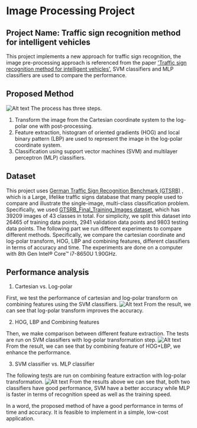 # Image Processing Project
## Project Name: Traffic sign recognition method for intelligent vehicles
This project implements a new approach for traffic sign recognition, the image pre-processing approach is referenced from the paper ['Traffic sign recognition method for intelligent vehicles'](https://www.researchgate.net/publication/328418844_Traffic_sign_recognition_method_for_intelligent_vehicles), SVM classifiers and MLP classifiers are used to compare the performance.
## Proposed Method
![Alt text](https://github.com/uditishah/Image-Processing-Project/blob/master/figures/1.PNG)
The process has three steps. 
1. Transform the image from the Cartesian coordinate system to the log-polar one with post-processing. 
2. Feature extraction, histogram of oriented gradients (HOG) and local binary pattern (LBP) are used to represent the image in the log-polar coordinate system. 
3. Classification using support vector machines (SVM) and multilayer perceptron (MLP) classifiers.

## Dataset
This project uses [German Traffic Sign Recognition Benchmark (GTSRB)](http://benchmark.ini.rub.de/?section=gtsrb&subsection=dataset#Overview) , which is a Large, lifelike traffic signs database that many people used to compare and illustrate the single-image, multi-class classification problem. Specifically, we used [GTSRB_Final_Training_Images dataset](http://benchmark.ini.rub.de/?section=gtsrb&subsection=dataset#Downloads), which has 39209 images of 43 classes in total. For simplicity, we split this dataset into 26465 of training data points, 2941 validation data points and 9803 testing data points.
The following part we run different experiments to compare different methods. Specifically, we compare the cartesian coordinate and log-polar transform, HOG, LBP and combining features, different classifiers in terms of accuracy and time. The experiments are done on a computer with 8th Gen Intel® Core™ i7-8650U 1.90GHz.

## Performance analysis
1.	Cartesian vs. Log-polar

First, we test the performance of cartesian and log-polar transform on combining features using the SVM classifiers.
![Alt text](https://github.com/uditishah/Image-Processing-Project/blob/master/figures/result1.PNG)
From the result, we can see that log-polar transform improves the accuracy.

2.	HOG, LBP and Combining features

Then, we make comparison between different feature extraction. The tests are run on SVM classifiers with log-polar transformation step.
![Alt text](https://github.com/uditishah/Image-Processing-Project/blob/master/figures/result2.PNG)
From the result, we can see that by combining feature of HOG+LBP, we enhance the performance.

3.	SVM classifier vs. MLP classifier

The following tests are run on combining feature extraction with log-polar transformation.
![Alt text](https://github.com/uditishah/Image-Processing-Project/blob/master/figures/result3.PNG)
From the results above we can see that, both two classifiers have good performance,
SVM have a better accuracy while MLP is faster in terms of recognition speed as well as the training speed.

In a word, the proposed method of have a good performance in terms of time and accuracy. It is feasible to implement in a simple, low-cost application.
